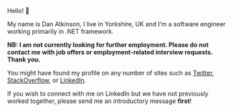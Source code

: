 Hello! :wave:

My name is Dan Atkinson, I live in Yorkshire, UK and I'm a software engineer working primarily in .NET framework.

**NB: I am not currently looking for further employment. Please do not contact me with job offers or employment-related interview requests. Thank you.**

You might have found my profile on any number of sites such as [Twitter](https://twitter.com/danbo), [StackOverflow](https://stackoverflow.com/users/31532/dan-atkinson), or [LinkedIn](https://www.linkedin.com/in/danatkinson).

If you wish to connect with me on LinkedIn but we have not previously worked together, please send me an introductory message **first**!
